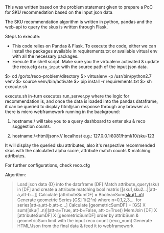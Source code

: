 This was written based on the problem statement given to prepare a PoC for SKU recommedation based on the input json data. 

The SKU recommendation algorithm is written in python, pandas and the web-api to query the skus is written through Flask.

Steps to execute:
- This code relies on Pandas & Flask. To execute the code, either we can install the packages available in requirements.txt or available virtual env with all the necessary packages.
- Execute the shell script. Make sure you the virtualenv activated & update the reco.cfg `data_input` with the source path of the input json data.

$> cd /go/to/reco-problem/directory
$> virtualenv -p /usr/bin/python2.7 venv
$> source venv/bin/activate
$> pip install -r requirements.txt
$> sh execute.sh

execute.sh in-turn executes run_server.py where the logic for recommendation is, and once the data is loaded into the pandas dataframe, it can be queried to display html/json response through any browser as there is micro webframework running in the background:

1. hostname:<port>/ will take you to a query dashboard to enter sku & reco suggestion counts.

2. hostname:<port>/<html/json>/<recommended-sku-count>/<sku-name>
localhost e.g.: 127.0.0.1:8081/html/10/sku-123

It will display the queried sku attributes, also it's respective recommended skus with the calculated alpha score, attribute match counts & matching attributes.

For further configurations, check reco.cfg 

Algorithm:
> Load json data {D} into the dataframe [DF]
> Match attribute_query(sku) in [DF] and create a attribute matching bool matrix [[sku1,sku2...][att-a,att-b...]]
> Calculate [attributeSumDF] = BooleanSum([sku(1..n)](att-a=True,att-b=False,att-c=True...))
> Generate geometric Series [GS] 1/(2^n) where n=0,1,2,3,... for series[att-a,att-b,att-c...]
> Calculate [geometricSumDF] = [GS] X sum([sku(1..n)](att-a=True, att-b=False, att-c=True))
> MemJoin [DF] X [attributeSumDF] X [geometricSumDF] order by attribSum & geometricSum limit with the input reco count (reco_num)
> Generate HTML/Json from the final data & feed it to webframework
